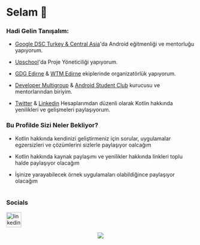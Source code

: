 


# Selam 👋





### Hadi Gelin Tanışalım:

- [Google DSC Turkey & Central Asia](https://www.linkedin.com/company/google-developers-communities-turkey)'da Android eğitmenliği ve mentorluğu yapıyorum.

- [Upschool](https://www.upschool.io/)'da Proje Yöneticiliği yapıyorum. 

- [GDG Edirne](https://www.instagram.com/gdgedirne/) & [WTM Edirne](https://www.upschool.io/)  ekiplerinde organizatörlük yapıyorum.   

- [Developer Multigroup](https://www.youtube.com/channel/UCo8vjYW1ZEzhREWZBRihRRg) & [Android Student Club](https://www.instagram.com/androidstudentclub/) kurucusu ve mentorlarından biriyim.

- [Twitter](https://twitter.com/Aserkanalc) & [Linkedin](https://www.linkedin.com/in/serkanalc/) Hesaplarımdan düzenli olarak Kotlin hakkında yenilikleri ve gelişmeleri paylaşıyorum. 






### Bu Profilde Sizi Neler Bekliyor?

- Kotlin hakkında kendinizi geliştirmeniz için sorular, uygulamalar egzersizleri ve çözümlerini sizlerle paylaşıyor oalcağım

- Kotlin hakkında kaynak paylaşımı ve yenilikler hakkında linkleri toplu halde paylaşıyor olacağım

- İşinize yarayabilecek örnek uygulamaları olabildiğince paylaşıyor olacağım


# 

<h3 align="left">Socials</h3>
<p align="left"> <a href="https://www.linkedin.com/in/begumyolcu/" target="_blank"> <img src="https://image.flaticon.com/icons/png/512/174/174857.png" alt="linkedin" width="40" height="40"/>

<p align="center">  
   <img src="https://github-readme-stats.vercel.app/api?username=serkanalc&show_icons=true&theme=tokyonight" />  
   </p>  






